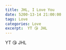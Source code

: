 ```yaml
---
title: JHL, I Love You
date: 5200-13-14 21:00:00
tags: Love
categories: Love
excerpt:  YT 😘 JHL
---
```


<label>YT 😘 JHL</label>
<label id="div1"></label>

<script>
    function time() {
        var date1 = new Date('2020/12/30 21:0:0');    //开始时间
        var date2 = new Date();
        var date3 = date2.getTime() - date1.getTime(); //时间差秒

        //计算出相差天数
        var days = Math.floor(date3 / (24 * 3600 * 1000));
        //计算出小时数
        var leave1 = date3 % (24 * 3600 * 1000);  //计算天数后剩余的毫秒数
        var hours = Math.floor(leave1 / (3600 * 1000));
        //计算相差分钟数
        var leave2 = leave1 % (3600 * 1000);       //计算小时数后剩余的毫秒数
        var minutes = Math.floor(leave2 / (60 * 1000));
        //计算相差秒数
        var leave3 = leave2 % (60 * 1000);     //计算分钟数后剩余的毫秒数
        var seconds = Math.round(leave3 / 1000);
        var str = "我们相爱了 " + days + "天" + hours + "时" + minutes + "分" + seconds + "秒";
        var div1 = document.getElementById("div1");
        div1.innerHTML = str;
    }
    setInterval(time, 1000);
</script>

